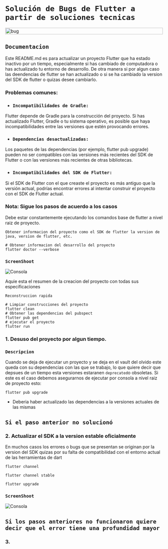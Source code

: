 # `Solución de Bugs de Flutter a partir de soluciones tecnicas`

<div style="display: flex; justify-content: space-between;">
    <img src="https://github.com/user-attachments/assets/ca42b94b-ff08-49ef-abd9-ac109ef58e80" alt="bug" width="100%" />
</div>

## `Documentacion`

Este README.md es para actualizar un proyecto Flutter que ha estado inactivo por un tiempo, especialmente si has cambiado de computadora o has actualizado tu entorno de desarrollo. De otra manera si por algun caso
las deendencias de flutter se han actualizado o si se ha cambiado la version del SDK de flutter o quizas desee cambiarlo.

### Problemas comunes:
- ### `Incompatibilidades de Gradle:` 
Flutter depende de Gradle para la construcción del proyecto. Si has actualizado Flutter, Gradle o tu sistema operativo, es posible que haya incompatibilidades entre las versiones que estén provocando errores.

- ### `Dependencias desactualizadas:` 
Los paquetes de las dependencias (por ejemplo, flutter pub upgrade) pueden no ser compatibles con las versiones más recientes del SDK de Flutter o con las versiones más recientes de otras bibliotecas.

- ### `Incompatibilidades del SDK de Flutter:` 
Si el SDK de Flutter con el que creaste el proyecto es más antiguo que la versión actual, podrías encontrar errores al intentar construir el proyecto con el SDK de Flutter actual.

### Nota: Sigue los pasos de acuerdo a los casos

Debe estar constantemente ejecutando los comandos base de flutter a nivel raiz de proyecto.

`Obtener informacion del proyecto como el SDK de flutter la version de java, version de flutter, etc.`

```sh(bash)
# Obtener informacion del desarrollo del proyecto
flutter doctor --verbose
```

### `ScreenShoot`

![Consola](https://github.com/user-attachments/assets/fa2ba3d6-4b80-49f8-8485-5a8186c3b273)

Aquie esta el resumen de la creacion del proyecto con todas sus especificaciones

`Reconstruccion rapida`

```sh(bash)
# Limpiar construcciones del proyecto
flutter clean
# Obtener las dependencias del pubspect
flutter pub get
# ejecutar el proyecto
flutter run
```

### 1. Desuso del proyecto por algun tiempo.

### `Descripcion`

Cuando se deja de ejecutar un proyecto y se deja en el vault del olvido este queda con su dependencias con las que se trabajo, lo que quiere decir que depsues de un tiempo esta versiones estaranen `deprecated`o obsoletas.
Si este es el caso debemos asegurarnos de ejecutar por consola a nivel raiz de proyecto esto:

```sh(bash)
flutter pub upgrade
```

- Deberia haber actualizado las dependencias a la versiones actuales de las mismas 

## `Si el paso anterior no solucionó`
### 2. Actualizar el SDK a la version estable oficialmente

En muchos casos los errores o bugs que se presentan se originan por la version del SDK quizas por su falta de compatibilidad con el entorno actual de las herramientas de dart

```sh(bash)
flutter channel
```

```sh(bash)
flutter channel stable
```

```sh(bash)
flutter upgrade
```

### `ScreenShoot`

![Consola](https://github.com/user-attachments/assets/0077ad05-ca07-4e7a-a4bd-33834b0e7eb4)

## `Si los pasos anteriores no funcionaron quiere decir que el error tiene una profundidad mayor`
### 3. 

